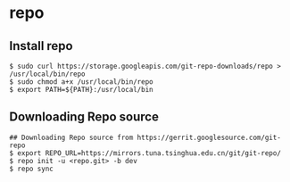 repo
====

## Install repo

```
$ sudo curl https://storage.googleapis.com/git-repo-downloads/repo > /usr/local/bin/repo
$ sudo chmod a+x /usr/local/bin/repo
$ export PATH=${PATH}:/usr/local/bin
```

## Downloading Repo source

```
## Downloading Repo source from https://gerrit.googlesource.com/git-repo
$ export REPO_URL=https://mirrors.tuna.tsinghua.edu.cn/git/git-repo/
$ repo init -u <repo.git> -b dev
$ repo sync
```

